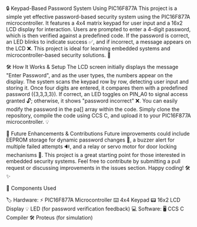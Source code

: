 🔒 Keypad-Based Password System Using PIC16F877A
This project is a simple yet effective password-based security system using the PIC16F877A microcontroller. It features a 4x4 matrix keypad for user input and a 16x2 LCD display for interaction. Users are prompted to enter a 4-digit password, which is then verified against a predefined code. If the password is correct, an LED blinks to indicate success ✅, and if incorrect, a message appears on the LCD ❌. This project is ideal for learning embedded systems and microcontroller-based security solutions. 🚀

🛠️ How It Works & Setup
The LCD screen initially displays the message "Enter Password", and as the user types, the numbers appear on the display. The system scans the keypad row by row, detecting user input and storing it. Once four digits are entered, it compares them with a predefined password ({3,3,3,3}). If correct, an LED toggles on PIN_A0 to signal access granted 🔓; otherwise, it shows "password incorrect" ❌. You can easily modify the password in the pa[] array within the code. Simply clone the repository, compile the code using CCS C, and upload it to your PIC16F877A microcontroller. 💡

📌 Future Enhancements & Contributions
Future improvements could include EEPROM storage for dynamic password changes 📝, a buzzer alert for multiple failed attempts 🔊, and a relay or servo motor for door locking mechanisms 🔐. This project is a great starting point for those interested in embedded security systems. Feel free to contribute by submitting a pull request or discussing improvements in the issues section. Happy coding! 🛠️✨

🔧 Components Used

🏷️ Hardware:
⚡ PIC16F877A Microcontroller
⌨️ 4x4 Keypad
📟 16x2 LCD Display
💡 LED (for password verification feedback)
💻 Software:
🖥️ CCS C Compiler
🛠️ Proteus (for simulation)
